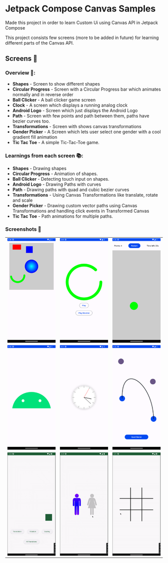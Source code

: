 # Jetpack Compose Canvas Samples

Made this project in order to learn Custom Ui using Canvas API in Jetpack Compose

This project consists few screens (more to be added in future) for learning different parts of the Canvas API.

## Screens 📱

### **Overview** 🔎:
- **Shapes** - Screen to show different shapes
- **Circular Progress** - Screen with a Circular Progress bar which animates normally and in reverse order
- **Ball Clicker** - A ball clicker game screen
- **Clock** - A screen which displays a running analog clock
- **Android Logo** - Screen which just displays the Android Logo
- **Path** - Screen with few points and path between them, paths have bezier curves too.
- **Transformations** - Screen with shows canvas transformations
- **Gender Picker** - A Screen which lets user select one gender with a cool gradient fill animation
- **Tic Tac Toe** - A simple Tic-Tac-Toe game.

### **Learnings from each screen** 📚:
- **Shapes** - Drawing shapes
- **Circular Progress** - Animation of shapes.
- **Ball Clicker** - Detecting touch input on shapes.
- **Android Logo** - Drawing Paths with curves
- **Path** - Drawing paths with quad and cubic bezier curves
- **Transformations** - Using Canvas Transformations like translate, rotate and scale
- **Gender Picker** - Drawing custom vector paths using Canvas Transformations and handling click events in Transformed Canvas
- **Tic Tac Toe** - Path animations for multiple paths.

### **Screenshots** 📸

|                                               |                                                          |                                              |
|-----------------------------------------------|----------------------------------------------------------|----------------------------------------------|
| ![Shapes](images/shapesScreen.png)            | ![CircularProgessBar](images/CircularProgressScreen.png) | ![BallClicker](images/BallClickerScreen.png) |
| ![AndroidLogo](images/AndroidLogoScreen.png)  | ![Clock](images/ClockScreen.png)                         | ![Path](images/PathScreen.png)               |
| ![Transformations](images/transformation.gif) | ![Gender Picker](images/genderPicker.gif)                | ![TicTacToe](images/tictactoe.gif)           |
